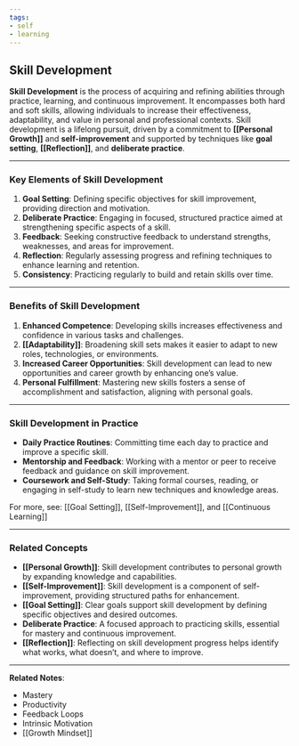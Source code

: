 ```yaml
---
tags:
- self
- learning
---
```


## Skill Development

**Skill Development** is the process of acquiring and refining abilities through practice, learning, and continuous improvement. It encompasses both hard and soft skills, allowing individuals to increase their effectiveness, adaptability, and value in personal and professional contexts. Skill development is a lifelong pursuit, driven by a commitment to **[[Personal Growth]]** and **self-improvement** and supported by techniques like **goal setting**, **[[Reflection]]**, and **deliberate practice**.

---

### Key Elements of Skill Development

1. **Goal Setting**: Defining specific objectives for skill improvement, providing direction and motivation.
2. **Deliberate Practice**: Engaging in focused, structured practice aimed at strengthening specific aspects of a skill.
3. **Feedback**: Seeking constructive feedback to understand strengths, weaknesses, and areas for improvement.
4. **Reflection**: Regularly assessing progress and refining techniques to enhance learning and retention.
5. **Consistency**: Practicing regularly to build and retain skills over time.

---

### Benefits of Skill Development

1. **Enhanced Competence**: Developing skills increases effectiveness and confidence in various tasks and challenges.
2. **[[Adaptability]]**: Broadening skill sets makes it easier to adapt to new roles, technologies, or environments.
3. **Increased Career Opportunities**: Skill development can lead to new opportunities and career growth by enhancing one’s value.
4. **Personal Fulfillment**: Mastering new skills fosters a sense of accomplishment and satisfaction, aligning with personal goals.

---

### Skill Development in Practice

- **Daily Practice Routines**: Committing time each day to practice and improve a specific skill.
- **Mentorship and Feedback**: Working with a mentor or peer to receive feedback and guidance on skill improvement.
- **Coursework and Self-Study**: Taking formal courses, reading, or engaging in self-study to learn new techniques and knowledge areas.

For more, see: [[Goal Setting]], [[Self-Improvement]], and [[Continuous Learning]]

---

### Related Concepts

- **[[Personal Growth]]**: Skill development contributes to personal growth by expanding knowledge and capabilities.
- **[[Self-Improvement]]**: Skill development is a component of self-improvement, providing structured paths for enhancement.
- **[[Goal Setting]]**: Clear goals support skill development by defining specific objectives and desired outcomes.
- **Deliberate Practice**: A focused approach to practicing skills, essential for mastery and continuous improvement.
- **[[Reflection]]**: Reflecting on skill development progress helps identify what works, what doesn’t, and where to improve.

---

**Related Notes**:
- Mastery
- Productivity
- Feedback Loops
- Intrinsic Motivation
- [[Growth Mindset]]
